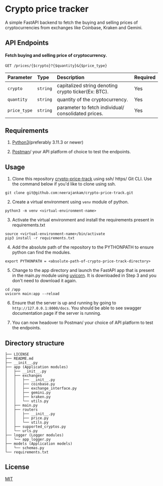 # Crypto price tracker
A simple FastAPI backend to fetch the buying and selling prices of cryptocurrencies from exchanges like Coinbase, Kraken and Gemini.


## API Endpoints

#### Fetch buying and selling price of cryptocurrency.

```http
GET /prices/{$crypto}?{$quantity}&{$price_type}
```

| Parameter | Type     | Description                | Required                  |
| :-------- | :------- | :------------------------- |:------------------------- |
| `crypto` | `string` | capitalized string denoting crypto ticker(Ex: BTC).| Yes
|`quantity` | `string` | quantity of the cryptocurrency.| Yes
|`price_type` | `string` | parameter to fetch individual/ consolidated prices.| Yes


## Requirements

1) [Python3](https://www.python.org/downloads/)(preferably 3.11.3 or newer)

2) [Postman](https://www.postman.com/downloads/)/ your API platform of choice to test the endpoints.




## Usage

1) Clone this repository [crypto-price-track](https://github.com/neerajankam/crypto-price-track) using ssh/ https/ Git CLI. Use the command below if you'd like to clone using ssh.
```
git clone git@github.com:neerajankam/crypto-price-track.git
```
2) Create a virtual environment using `venv` module of python.
```
python3 -m venv <virtual-environment-name>
```
3) Activate the virtual environment and install the requirements present in requirements.txt
```
source <virtual-environment-name>/bin/activate
pip3 install -r requirements.txt
```
4) Add the absolute path of the repository to the PYTHONPATH to ensure python can find the modules.
```
export PYTHONPATH = <absolute-path-of-crypto-price-track-directory>
```
5) Change to the app directory and launch the FastAPI app that is present in the main.py module using [uvicorn](https://www.uvicorn.org/). It is downloaded in Step 3 and you don't need to download it again.
```
cd /app
uvicorn main:app --reload
```
6) Ensure that the server is up and running by going to `http://127.0.0.1:8000/docs`. You should be able to see swagger documentation page if the server is running.

7) You can now headover to Postman/ your choice of API platform to test the endpoints.
## Directory structure

```
├── LICENSE
├── README.md
├── __init__.py
├── app (Application modules)
│   ├── __init__.py
│   ├── exchanges
│   │   ├── __init__.py
│   │   ├── coinbase.py
│   │   ├── exchange_interface.py
│   │   ├── gemini.py
│   │   ├── kraken.py
│   │   └── utils.py
│   ├── main.py
│   ├── routers
│   │   ├── __init__.py
│   │   ├── price.py
│   │   └── utils.py
│   ├── supported_cryptos.py
│   └── urls.py
├── logger (Logger modules)
│   └── app_logger.py
├── models (Application models)
│   └── schemas.py
└── requirements.txt
```
## License

[MIT](https://choosealicense.com/licenses/mit/)

